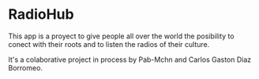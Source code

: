 # RadioHub
This app is a proyect to give people all over the world the posibility to conect with their roots
and to listen the radios of their culture.

It's a colaborative project in process by Pab-Mchn and Carlos Gaston Diaz Borromeo.
